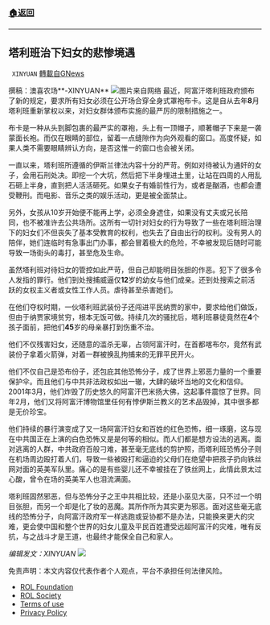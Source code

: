 ###  [:house:返回](README.md)
---


## 塔利班治下妇女的悲惨境遇
` XINYUAN` [轉載自GNews](https://gnews.org/zh-hans/2555224/)

撰稿：澳喜农场**-XINYUAN**
 ![](https://assets.gnews.org/wp-content/uploads/2022/05/the-gcab191ed7_1920_1652905547.jpg)图片来自网络 
最近，阿富汗塔利班政府颁布了新的规定，要求所有妇女必须在公开场合穿全身式罩袍布卡。这是自从去年**8**月塔利班重新掌权以来，对妇女群体颁布实施的最严厉的限制措施之一。
 
布卡是一种从头到脚包裹的最严实的罩袍，头上有一顶帽子，顺著帽子下来是一袭蒙面长袍。而仅在眼睛的部位，留着一点缝隙作为向外观看的窗口。高度怀疑，如果人类不需要眼睛辨认方向，是否这惟一的窗口也会被关闭。
 
一直以来，塔利班所遵循的伊斯兰律法内容十分的严苛。例如对待被认为通奸的女子，会用石刑处决。即挖一个大坑，然后把下半身埋进土里，让站在四周的人用乱石砸上半身，直到把人活活砸死。如果女子有婚前性行为，或者是酗酒，也都会遭受鞭刑。而电影、音乐之类的娱乐活动，更是被全面禁止。
 
另外，女孩从10岁开始便不能再上学，必须全身遮住，如果没有丈夫或兄长陪同，也不被准许去公共场所。这所有一切针对妇女的行为导致了一些在塔利班治理下的妇女们不但丧失了基本受教育的权利，也失去了自由出行的权利。没有男人的陪伴，她们连临时有急事出门办事，都会冒着极大的危险，不幸被发现后随时可能导致一场街头的毒打，甚至危及生命。
 
虽然塔利班对待妇女的管控如此严苛，但自己却能明目张胆的作恶。犯下了很多令人发指的罪行。他们到处搜捕威逼仅**12**岁的幼女与他们成亲。还到处搜索之前活跃的女权主义者或女性工作人员。虐待甚至杀害她们。
 
在他们夺权时期，一伙塔利班武装份子还闯进平民纳贾的家中，要求给他们做饭，但由于纳贾家境贫穷，根本无饭可做。持续几次的骚扰后，塔利班暴徒竟然在**4**个孩子面前，把他们**45**岁的母亲暴打到伤重不治。
 
他们不仅残害妇女，还随意的滥杀无辜，占领阿富汗时，在首都喀布尔，竟然有武装份子拿着火箭弹，对着一群被换乱拘捕来的无罪平民开火。
 
他们不仅自己是恐布份子，还包庇其他恐怖分子，成了世界上邪恶力量的一个重要保护伞。而且他们与中共非法政权如出一辙，大肆的破坏当地的文化和信仰。2001年3月，他们炸毁了历史悠久的阿富汗巴米扬大佛，这起事件震惊了世界。同年2月，他们又将阿富汗博物馆里任何有悖伊斯兰教义的艺术品毁掉，其中很多都是无价珍宝。
 
他们持续的暴行演变成了又一场阿富汗妇女和百姓的红色恐怖，细一琢磨，这与现在中共国正在上演的白色恐怖又是是何等的相似。而人们都是想方设法的逃离。面对逃离的人群，中共政府百般刁难，甚至毫无底线的剪护照，而塔利班恐怖分子则在机场周边殴打着人们，导致一些被殴打和逼迫的父母们在绝望中把孩子扔向铁丝网对面的英美军队里。痛心的是有些婴儿还不幸被挂在了铁丝网上，此情此景太过心酸，曾令在场的英美军人也泪流满面。
 
塔利班固然邪恶，但与恐怖分子之王中共相比较，还是小巫见大巫，只不过一个明目张胆，而另一个却是化了妆的恶魔。其所作所为其实更为邪恶。面对这些毫无底线的恐怖分子，向阿富汗政府军一样逃跑或妥协都不是办法，只能换来更大的灾难，更会使中国和整个世界的妇女儿童及平民百姓遭受远超阿富汗的灾难，唯有反抗，与之战斗才是王道，也最终才能保全自己和家人。
 
*编辑发文：XINYUAN*
 ![](https://assets.gnews.org/wp-content/uploads/2022/05/logo正版澳喜2_1652905944.jpeg) 

免责声明：本文内容仅代表作者个人观点，平台不承担任何法律风险。
  
- [ROL Foundation](https://rolfoundation.org/)
- [ROL Society](https://rolsociety.org/)
- [Terms of use](https://gnews.org/terms-of-use-3/)
- [Privacy Policy](https://gnews.org/privacy-policy/)
